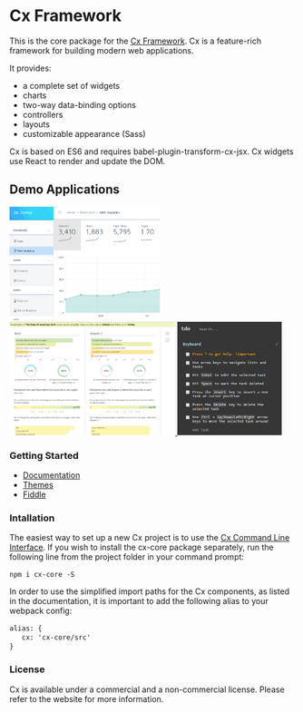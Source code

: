# Cx Framework

This is the core package for the [Cx Framework](https://cxjs.io/). 
Cx is a feature-rich framework for building modern web applications.

It provides:
- a complete set of widgets 
- charts
- two-way data-binding options
- controllers
- layouts
- customizable appearance (Sass)

Cx is based on ES6 and requires babel-plugin-transform-cx-jsx. 
Cx widgets use React to render and update the DOM.

## Demo Applications

<a href="https://cxjs.io/starter">
    <img src="https://github.com/codaxy/cx/blob/master/misc/screenshots/starter/analytics.png" alt="Cx Starter Kit" height="200px" />
</a>
<a href="https://codaxy.github.io/state-of-js-2016-explorer/">
    <img src="https://github.com/codaxy/cx/blob/master/misc/screenshots/sofjs2016/StateOfJs.png" alt="State of JS 2016 Explorer" height="200px" />
</a>
<a href="https://mstijak.github.io/tdo/">
    <img src="https://github.com/codaxy/cx/blob/master/misc/screenshots/tdo/tdo.png" alt="Tdo" height="200px" />
</a>

### Getting Started

- [Documentation](https://cxjs.io/docs)
- [Themes](https://cxjs.io/themes)
- [Fiddle](https://cxjs.io/fiddle)

### Intallation

The easiest way to set up a new Cx project is to use the [Cx Command Line Interface](https://cxjs.io/v/master/docs/intro/command-line).
If you wish to install the cx-core package separately, run the following line from the project folder in your command prompt:

```
npm i cx-core -S
```

In order to use the simplified import paths for the Cx components, as listed in the documentation, 
it is important to add the following alias to your webpack config:

```
alias: {
   cx: 'cx-core/src'
}
```

### License

Cx is available under a commercial and a non-commercial license.
Please refer to the website for more information.